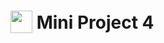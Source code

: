 # <img src="../.github/images/MP4.svg" alt="" width="35" height="36" style="vertical-align: bottom"> Mini Project 4

